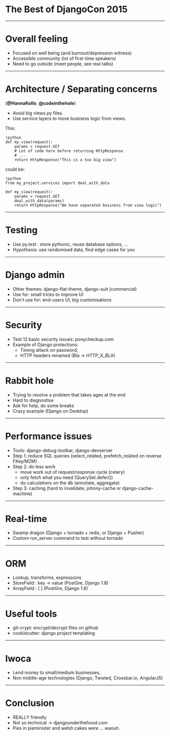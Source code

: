 # The Best of DjangoCon 2015

---

# Overall feeling

- Focused on well being (and burnout/depression witness)
- Accessible community (lot of first-time speakers)
- Need to go outside (meet people, see real talks)

---

# Architecture / Separating concerns

(**@HannaKollo**, **@codeinthehole**)

- Avoid big views.py files.
- Use service layers to move business logic from views.

This:

    !python
    def my_view(request):
        params = request.GET
        # Lot of code here before returning HttpResponse
        # ...
        return HttpResponse("This is a too big view")

could be:

    !python
    from my_project.services import deal_with_data

    def my_view(request):
        params = request.GET
        deal_with_data(params)
        return HttpResponse("We have separated business from view logic")

---

# Testing

- Use py.test : more pythonic, reuse database options, ...
- Hypothesis: use randomised data, find edge cases for you

---

# Django admin

- Other themes: django-flat-theme, django-suit (commercial)
- Use for: small tricks to improve UI
- Don't use for: end-users UI, big customisations

---

# Security

- Test 12 basic security issues: ponycheckup.com
- Example of Django protections:
    - Timing attack on password,
    - HTTP headers renamed (Bla -> HTTP_X_BLA)

---

# Rabbit hole

- Trying to resolve a problem that takes ages at the end
- Hard to diagnostise
- Ask for help, do some breaks
- Crazy example (Django on Desktop)

---

# Performance issues

- Tools: django-debug-toolbar, django-devserver
- Step 1: reduce SQL queries (select_related, prefetch_related on reverse FKey/M2M)
- Step 2: do less work
   - move work out of request/response cycle (celery)
   - only fetch what you need (QuerySet.defer())
   - do calculations on the db (annotate, aggregate)
- Step 3: caching (hard to invalidate, johnny-cache or django-cache-machine)

---

# Real-time

- Swamp dragon (Django + tornado + redis, or Django + Pusher)
- Custom run_server command to test without tornado

---

# ORM

- Lookup, transforms, expressions
- StoreField : key -> value (PostGre, Django 1.8)
- ArrayField : [ ] (PostGre, Django 1.8)

---

# Useful tools

- git-crypt: encrypt/decrypt files on github
- cookiecutter: django project templating

---

# Iwoca

- Lend money to small/medium businesses,
- Non middle-age technologies (Django, Twisted, Crossbar.io, AngularJS)

---

# Conclusion

- REALLY friendly
- Not so technical -> djangounderthehood.com
- Pies in pieminister and welsh cakes were ... waouh.

